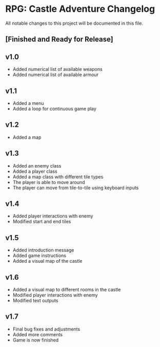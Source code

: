 # RPG: Castle Adventure Changelog
All notable changes to this project will be documented in this file.

## [Finished and Ready for Release]

## v1.0
- Added numerical list of available weapons
- Added numerical list of available armour

## v1.1
- Added a menu
- Added a loop for continuous game play

## v1.2
- Added a map

## v1.3
- Added an enemy class
- Added a player class
- Added a map class with different tile types
- The player is able to move around
- The player can move from tile-to-tile using keyboard inputs

## v1.4
- Added player interactions with enemy
- Modified start and end tiles

## v1.5
- Added introduction message
- Added game instructions
- Added a visual map of the castle

## v1.6
- Added a visual map to different rooms in the castle
- Modified player interactions with enemy
- Modified text outputs

## v1.7
- Final bug fixes and adjustments
- Added more comments
- Game is now finished

